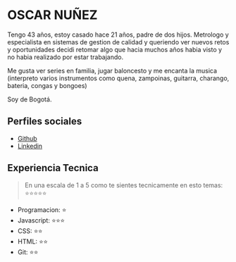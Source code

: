 # OSCAR NUÑEZ

Tengo 43 años, estoy casado hace 21 años, padre de dos hijos. Metrologo y especialista en sistemas de gestion de calidad y queriendo ver nuevos retos y oportunidades decidi retomar algo que hacia muchos años habia visto y no habia realizado por estar trabajando.

Me gusta ver series en familia, jugar baloncesto y me encanta la musica (interpreto varios instrumentos como quena, zampoinas, guitarra, charango, bateria, congas y bongoes) 

Soy de Bogotá.   

## Perfiles sociales

- [Github](https://github.com/Oskarnuz)
- [Linkedin](https://www.linkedin.com/in/oscar-nu%C3%B1ez-68115587/?trk=public-profile-join-page)


## Experiencia Tecnica
> En una escala de 1 a 5 como te sientes tecnicamente en esto temas:  ⭐️⭐️⭐️⭐️⭐️

- Programacion: ⭐️
- Javascript: ⭐️⭐️⭐️
- CSS: ⭐️⭐️
- HTML: ⭐️⭐️
- Git: ⭐️⭐️
